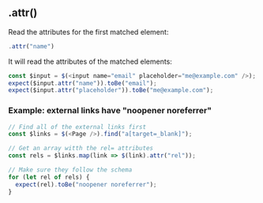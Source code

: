 ## .attr()

Read the attributes for the first matched element:

```js
.attr("name")
```

It will read the attributes of the matched elements:

```js
const $input = $(<input name="email" placeholder="me@example.com" />);
expect($input.attr("name")).toBe("email");
expect($input.attr("placeholder")).toBe("me@example.com");
```



### Example: external links have "noopener noreferrer"

```js
// Find all of the external links first
const $links = $(<Page />).find("a[target=_blank]");

// Get an array witth the rel= attributes
const rels = $links.map(link => $(link).attr("rel"));

// Make sure they follow the schema
for (let rel of rels) {
  expect(rel).toBe("noopener noreferrer");
}
```
